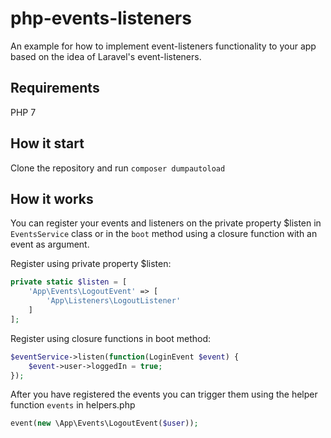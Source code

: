 # php-events-listeners
An example for how to implement event-listeners functionality to your app based on the idea of Laravel's event-listeners.

## Requirements
PHP 7

## How it start
Clone the repository and run `composer dumpautoload`

## How it works
You can register your events and listeners on the private property $listen in `EventsService` class or in the `boot` method
using a closure function with an event as argument.

Register using private property $listen:
```php
private static $listen = [
    'App\Events\LogoutEvent' => [
        'App\Listeners\LogoutListener'
    ]
];
```

Register using closure functions in boot method:
```php
$eventService->listen(function(LoginEvent $event) {
    $event->user->loggedIn = true;
});
```

After you have registered the events you can trigger them using the helper function `events` in helpers.php
```php
event(new \App\Events\LogoutEvent($user));
```